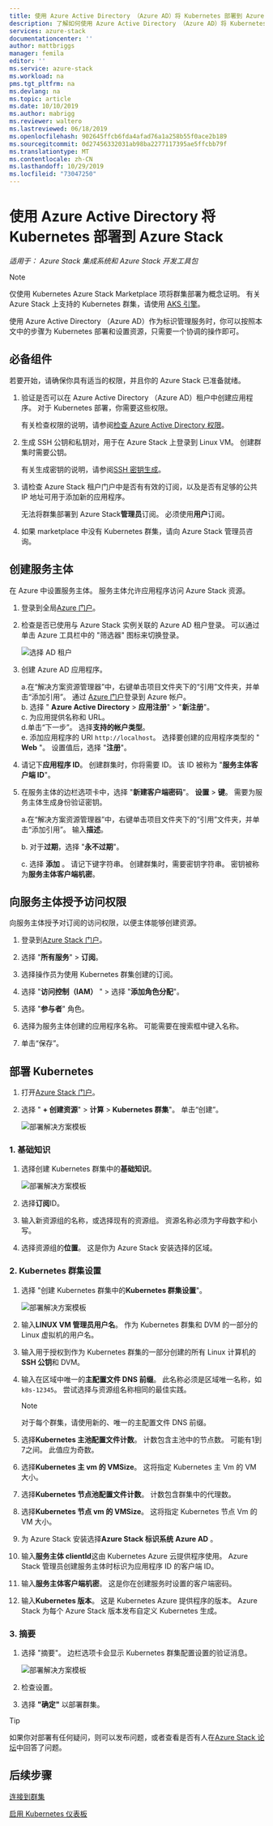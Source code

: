 ```yaml
---
title: 使用 Azure Active Directory （Azure AD）将 Kubernetes 部署到 Azure Stack |Microsoft Docs
description: 了解如何使用 Azure Active Directory （Azure AD）将 Kubernetes 部署到 Azure Stack。
services: azure-stack
documentationcenter: ''
author: mattbriggs
manager: femila
editor: ''
ms.service: azure-stack
ms.workload: na
pms.tgt_pltfrm: na
ms.devlang: na
ms.topic: article
ms.date: 10/10/2019
ms.author: mabrigg
ms.reviewer: waltero
ms.lastreviewed: 06/18/2019
ms.openlocfilehash: 902645ffcb6fda4afad76a1a258b55f0ace2b189
ms.sourcegitcommit: 0d27456332031ab98ba2277117395ae5ffcbb79f
ms.translationtype: MT
ms.contentlocale: zh-CN
ms.lasthandoff: 10/29/2019
ms.locfileid: "73047250"
---
```

# <a name="deploy-kubernetes-to-azure-stack-using-azure-active-directory"></a>使用 Azure Active Directory 将 Kubernetes 部署到 Azure Stack

*适用于： Azure Stack 集成系统和 Azure Stack 开发工具包*

> [!Note]  
> 仅使用 Kubernetes Azure Stack Marketplace 项将群集部署为概念证明。 有关 Azure Stack 上支持的 Kubernetes 群集，请使用 [AKS 引擎](azure-stack-kubernetes-aks-engine-overview.md)。

使用 Azure Active Directory （Azure AD）作为标识管理服务时，你可以按照本文中的步骤为 Kubernetes 部署和设置资源，只需要一个协调的操作即可。

## <a name="prerequisites"></a>必备组件

若要开始，请确保你具有适当的权限，并且你的 Azure Stack 已准备就绪。

1. 验证是否可以在 Azure Active Directory （Azure AD）租户中创建应用程序。 对于 Kubernetes 部署，你需要这些权限。

    有关检查权限的说明，请参阅[检查 Azure Active Directory 权限](https://docs.microsoft.com/azure/azure-resource-manager/resource-group-create-service-principal-portal)。

1. 生成 SSH 公钥和私钥对，用于在 Azure Stack 上登录到 Linux VM。 创建群集时需要公钥。

    有关生成密钥的说明，请参阅[SSH 密钥生成](azure-stack-dev-start-howto-ssh-public-key.md)。

1. 请检查 Azure Stack 租户门户中是否有有效的订阅，以及是否有足够的公共 IP 地址可用于添加新的应用程序。

    无法将群集部署到 Azure Stack**管理员**订阅。 必须使用**用户**订阅。 

1. 如果 marketplace 中没有 Kubernetes 群集，请向 Azure Stack 管理员咨询。

## <a name="create-a-service-principal"></a>创建服务主体

在 Azure 中设置服务主体。 服务主体允许应用程序访问 Azure Stack 资源。

1. 登录到全局[Azure 门户](https://portal.azure.com)。

1. 检查是否已使用与 Azure Stack 实例关联的 Azure AD 租户登录。 可以通过单击 Azure 工具栏中的 "筛选器" 图标来切换登录。

    ![选择 AD 租户](media/azure-stack-solution-template-kubernetes-deploy/tenantselector.png)

1. 创建 Azure AD 应用程序。

    a.在“解决方案资源管理器”中，右键单击项目文件夹下的“引用”文件夹，并单击“添加引用”。 通过 [Azure 门户](https://portal.azure.com)登录到 Azure 帐户。  
    b. 选择 " **Azure Active Directory** > **应用注册**" > "**新注册**"。  
    c. 为应用提供名称和 URL。  
    d.单击“下一步”。 选择**支持的帐户类型**。  
    e.  添加应用程序的 URI `http://localhost`。 选择要创建的应用程序类型的 " **Web** "。 设置值后，选择 "**注册**"。

1. 请记下**应用程序 ID**。 创建群集时，你将需要 ID。 该 ID 被称为 "**服务主体客户端 ID**"。

1. 在服务主体的边栏选项卡中，选择 "**新建客户端密码**"。 **设置** > **键**。 需要为服务主体生成身份验证密钥。

    a.在“解决方案资源管理器”中，右键单击项目文件夹下的“引用”文件夹，并单击“添加引用”。 输入**描述**。

    b. 对于**过期**，选择 "**永不过期**"。

    c. 选择 **添加** 。 请记下键字符串。 创建群集时，需要密钥字符串。 密钥被称为**服务主体客户端机密**。

## <a name="give-the-service-principal-access"></a>向服务主体授予访问权限

向服务主体授予对订阅的访问权限，以便主体能够创建资源。

1.  登录到[Azure Stack 门户](https://portal.local.azurestack.external/)。

1. 选择 "**所有服务**" > **订阅**。

1. 选择操作员为使用 Kubernetes 群集创建的订阅。

1. 选择 "**访问控制（IAM）** " > 选择 "**添加角色分配**"。

1. 选择 "**参与者**" 角色。

1. 选择为服务主体创建的应用程序名称。 可能需要在搜索框中键入名称。

1. 单击“保存”。

## <a name="deploy-kubernetes"></a>部署 Kubernetes

1. 打开[Azure Stack 门户](https://portal.local.azurestack.external)。

1. 选择 " **+ 创建资源**"  > **计算** > **Kubernetes 群集**"。 单击“创建”。

    ![部署解决方案模板](media/azure-stack-solution-template-kubernetes-deploy/01_kub_market_item.png)

### <a name="1-basics"></a>1. 基础知识

1. 选择创建 Kubernetes 群集中的**基础知识**。

    ![部署解决方案模板](media/azure-stack-solution-template-kubernetes-deploy/02_kub_config_basic.png)

1. 选择**订阅**ID。

1. 输入新资源组的名称，或选择现有的资源组。 资源名称必须为字母数字和小写。

1. 选择资源组的**位置**。 这是你为 Azure Stack 安装选择的区域。

### <a name="2-kubernetes-cluster-settings"></a>2. Kubernetes 群集设置

1. 选择 "创建 Kubernetes 群集中的**Kubernetes 群集设置**"。

    ![部署解决方案模板](media/azure-stack-solution-template-kubernetes-deploy/03_kub_config_settings-aad.png)

1. 输入**LINUX VM 管理员用户名**。 作为 Kubernetes 群集和 DVM 的一部分的 Linux 虚拟机的用户名。

1. 输入用于授权到作为 Kubernetes 群集的一部分创建的所有 Linux 计算机的**SSH 公钥**和 DVM。

1. 输入在区域中唯一的**主配置文件 DNS 前缀**。 此名称必须是区域唯一名称，如 `k8s-12345`。 尝试选择与资源组名称相同的最佳实践。

    > [!Note]  
    > 对于每个群集，请使用新的、唯一的主配置文件 DNS 前缀。

1. 选择**Kubernetes 主池配置文件计数**。 计数包含主池中的节点数。 可能有1到7之间。 此值应为奇数。

1. 选择**Kubernetes 主 vm 的 VMSize**。 这将指定 Kubernetes 主 Vm 的 VM 大小。 

1. 选择**Kubernetes 节点池配置文件计数**。 计数包含群集中的代理数。 

1. 选择**Kubernetes 节点 vm 的 VMSize**。 这将指定 Kubernetes 节点 Vm 的 VM 大小。 

1. 为 Azure Stack 安装选择**Azure Stack 标识系统** **Azure AD** 。

1. 输入**服务主体 clientId**这由 Kubernetes Azure 云提供程序使用。 Azure Stack 管理员创建服务主体时标识为应用程序 ID 的客户端 ID。

1. 输入**服务主体客户端机密**。 这是你在创建服务时设置的客户端密码。

1. 输入**Kubernetes 版本**。 这是 Kubernetes Azure 提供程序的版本。 Azure Stack 为每个 Azure Stack 版本发布自定义 Kubernetes 生成。

### <a name="3-summary"></a>3. 摘要

1. 选择 "摘要"。 边栏选项卡会显示 Kubernetes 群集配置设置的验证消息。

    ![部署解决方案模板](media/azure-stack-solution-template-kubernetes-deploy/04_preview.png)

2. 检查设置。

3. 选择 **"确定"** 以部署群集。

> [!TIP]  
>  如果你对部署有任何疑问，则可以发布问题，或者查看是否有人在[Azure Stack 论坛](https://social.msdn.microsoft.com/Forums/azure/home?forum=azurestack)中回答了问题。


## <a name="next-steps"></a>后续步骤

[连接到群集](azure-stack-solution-template-kubernetes-deploy.md#connect-to-your-cluster)

[启用 Kubernetes 仪表板](azure-stack-solution-template-kubernetes-dashboard.md)
